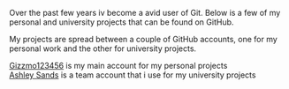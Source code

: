 Over the past few years iv become a avid user of Git. Below is a few of my personal and university projects 
that can be found on GitHub.  


My projects are spread between a couple of GitHub accounts, one for my personal work and the other for university projects.  


[Gizzmo123456](https://github.com/gizzmo123456) is my main account for my personal projects  
[Ashley Sands](https://github.com/Ashley-Sands) is a team account that i use for my university projects
